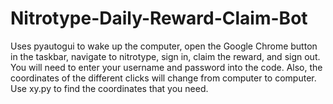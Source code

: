 # Nitrotype-Daily-Reward-Claim-Bot
Uses pyautogui to wake up the computer, open the Google Chrome button in the taskbar, navigate to nitrotype, sign in, claim the reward, and sign out. You will need to enter your username and password into the code. Also, the coordinates of the different clicks will change from computer to computer. Use xy.py to find the coordinates that you need. 
